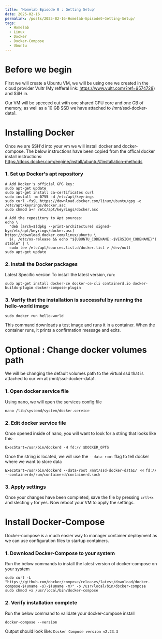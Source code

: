 ```yaml
---
title: 'Homelab Episode 0 : Getting Setup'
date: 2025-02-16
permalink: /posts/2025-02-16-Homelab-Episode0-Getting-Setup/
tags:
  - Homelab
  - Linux
  - Docker
  - Docker-Compose
  - Ubuntu
---
```


# Before we begin

First we will create a Ubuntu VM, we will be using one we created in the cloud provider Vultr (My refferal link: https://www.vultr.com/?ref=9574728) and SSH in. 

Our VM will be specced out with one shared CPU core and one GB of memory, as well as a 10 GB SSD we have attached to /mnt/ssd-docker-data1.

# Installing Docker

Once we are SSH'd into your vm we will install docker and docker-compose. The below instructions have been copied from the offical docker install instructions: https://docs.docker.com/engine/install/ubuntu/#installation-methods

### 1. Set up Docker's apt repository

```
# Add Docker's official GPG key:
sudo apt-get update
sudo apt-get install ca-certificates curl
sudo install -m 0755 -d /etc/apt/keyrings
sudo curl -fsSL https://download.docker.com/linux/ubuntu/gpg -o /etc/apt/keyrings/docker.asc
sudo chmod a+r /etc/apt/keyrings/docker.asc

# Add the repository to Apt sources:
echo \
  "deb [arch=$(dpkg --print-architecture) signed-by=/etc/apt/keyrings/docker.asc] https://download.docker.com/linux/ubuntu \
  $(. /etc/os-release && echo "${UBUNTU_CODENAME:-$VERSION_CODENAME}") stable" | \
  sudo tee /etc/apt/sources.list.d/docker.list > /dev/null
sudo apt-get update
```
### 2. Install the Docker packages

Latest Specific version
To install the latest version, run:

```
sudo apt-get install docker-ce docker-ce-cli containerd.io docker-buildx-plugin docker-compose-plugin
```

### 3. Verify that the installation is successful by running the hello-world image

```
sudo docker run hello-world
```
This command downloads a test image and runs it in a container. When the container runs, it prints a confirmation message and exits.


# Optional : Change docker volumes path

We will be changing the default volumes path to the virtual ssd that is attached to our vm at /mnt/ssd-docker-data1.

### 1. Open docker service file

Using nano, we will open the services config file

```
nano /lib/systemd/system/docker.service
```

### 2. Edit docker service file

Once opened inside of nano, you will want to look for a string that looks like this:

```
ExecStart=/usr/bin/dockerd -H fd:// $DOCKER_OPTS
```
Once the string is located, we will use the `--data-root` flag to tell docker where we want to store data
```
ExecStart=/usr/bin/dockerd --data-root /mnt/ssd-docker-data1/ -H fd:// --containerd=/run/containerd/containerd.sock
```
### 3. Apply settings

Once your changes have been completed, save the file by pressing `crtl+x` and slecting `y` for yes. Now reboot your VM to apply the settings.

# Install Docker-Compose
Docker-compose is a much easier way to manager container deployment as we can use configuration files to startup containers.

### 1. Download Docker-Compose to your system

Run the below commands to install the latest version of docker-compose on your system

```
sudo curl -L "https://github.com/docker/compose/releases/latest/download/docker-compose-$(uname -s)-$(uname -m)" -o /usr/local/bin/docker-compose
sudo chmod +x /usr/local/bin/docker-compose
```

### 2. Verify installation complete

Run the below command to validate your docker-compose install

```
docker-compose --version
```

Output should look like: `Docker Compose version v2.23.3`
